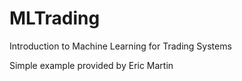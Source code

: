 # MLTrading
Introduction to Machine Learning for Trading Systems

Simple example provided by Eric Martin
